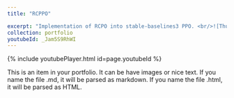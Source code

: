 ```yaml
---
title: "RCPPO"

excerpt: "Implementation of RCPO into stable-baselines3 PPO. <br/>![Thumbnail_IntelRealSense](https://github.com/user-attachments/assets/5b071d5a-989e-48d1-af4e-8366e9dfdae8)"
collection: portfolio
youtubeId: _Jam5S9RhWI
---
```


{% include youtubePlayer.html id=page.youtubeId %}

This is an item in your portfolio. It can be have images or nice text. If you name the file .md, it will be parsed as markdown. If you name the file .html, it will be parsed as HTML. 
